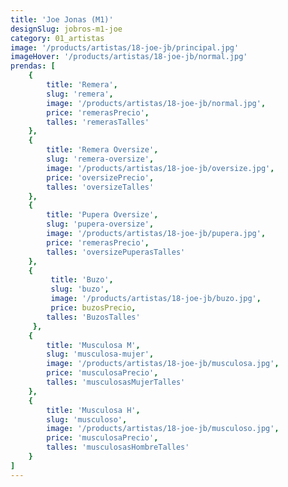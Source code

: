 ```yaml
---
title: 'Joe Jonas (M1)'
designSlug: jobros-m1-joe
category: 01_artistas
image: '/products/artistas/18-joe-jb/principal.jpg'
imageHover: '/products/artistas/18-joe-jb/normal.jpg'
prendas: [
    {   
        title: 'Remera',
        slug: 'remera',          
        image: '/products/artistas/18-joe-jb/normal.jpg',
        price: 'remerasPrecio',
        talles: 'remerasTalles'
    },
    {
        title: 'Remera Oversize',
        slug: 'remera-oversize',
        image: '/products/artistas/18-joe-jb/oversize.jpg',
        price: 'oversizePrecio',
        talles: 'oversizeTalles'
    },
    {
        title: 'Pupera Oversize',
        slug: 'pupera-oversize',
        image: '/products/artistas/18-joe-jb/pupera.jpg',
        price: 'remerasPrecio',
        talles: 'oversizePuperasTalles'
    },
    {
         title: 'Buzo',
         slug: 'buzo',
         image: '/products/artistas/18-joe-jb/buzo.jpg',
         price: buzosPrecio,
        talles: 'BuzosTalles'
     },
    {
        title: 'Musculosa M',
        slug: 'musculosa-mujer',
        image: '/products/artistas/18-joe-jb/musculosa.jpg',
        price: 'musculosaPrecio',
        talles: 'musculosasMujerTalles'
    },
    {
        title: 'Musculosa H',
        slug: 'musculoso',
        image: '/products/artistas/18-joe-jb/musculoso.jpg',
        price: 'musculosaPrecio',
        talles: 'musculosasHombreTalles'
    }
]
---
```


